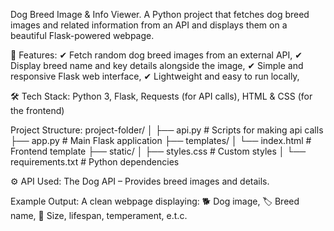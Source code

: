 Dog Breed Image & Info Viewer.
A Python project that fetches dog breed images and related information from an API and displays them on a beautiful Flask-powered webpage.

📌 Features:
✔ Fetch random dog breed images from an external API,
✔ Display breed name and key details alongside the image,
✔ Simple and responsive Flask web interface,
✔ Lightweight and easy to run locally,

🛠 Tech Stack:
Python 3,
Flask,
Requests (for API calls),
HTML & CSS (for the frontend)

Project Structure:
project-folder/
│
├── api.py               # Scripts for making api calls
├── app.py               # Main Flask application
├── templates/
│   └── index.html       # Frontend template
├── static/
│   ├── styles.css        # Custom styles
│ 
└── requirements.txt     # Python dependencies

⚙ API Used:
The Dog API    –   Provides breed images and details.

Example Output:
A clean webpage displaying:
🐕 Dog image,
🏷 Breed name,
📏 Size, lifespan, temperament, e.t.c.
